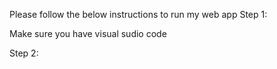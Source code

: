 Please follow the below instructions to run my web app
Step 1:

Make sure you have visual sudio code

Step 2:
